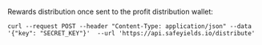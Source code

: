 Rewards distribution once sent to the profit distribution wallet:
```shell
curl --request POST --header "Content-Type: application/json" --data '{"key": "SECRET_KEY"}'  --url 'https://api.safeyields.io/distribute'
```
